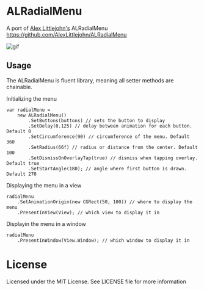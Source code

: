 # ALRadialMenu
A port of [Alex Littlejohn's][alex] ALRadialMenu https://github.com/AlexLittlejohn/ALRadialMenu

![gif][gif]

## Usage
The ALRadialMenu is fluent library, meaning all setter methods are chainable.

Initializing the menu

```
var radialMenu = 
    new ALRadialMenu()
		.SetButtons(buttons) // sets the button to display
		.SetDelay(0.125) // delay between animation for each button. Default 0
		.SetCircumference(90) // circumference of the menu. Default 360
		.SetRadius(66f) // radius or distance from the center. Default 100
		.SetDismissOnOverlayTap(true) // dismiss when tapping overlay. Default true
		.SetStartAngle(180); // angle where first button is drawn. Default 270
```

Displaying the menu in a view

```
radialMenu
    .SetAnimationOrigin(new CGRect(50, 100)) // where to display the menu
	.PresentInView(View); // which view to display it in
```

Displayin the menu in a window

```
radialMenu
	.PresentInWindow(View.Window); // which window to display it in
```

# License
Licensed under the MIT License. See LICENSE file for more information

[alex]: https://github.com/AlexLittlejohn/ALRadialMenu
[gif]: http://zippy.gfycat.com/BlandNaturalAnglerfish.gif
